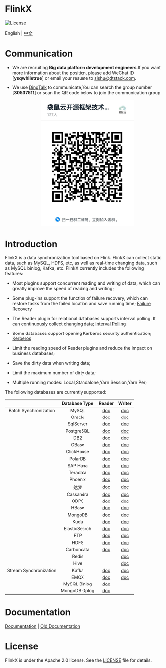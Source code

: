 FlinkX
============

[![License](https://img.shields.io/badge/license-Apache%202-4EB1BA.svg)](https://www.apache.org/licenses/LICENSE-2.0.html)

English | [中文](README_CH.md)

# Communication

- We are recruiting **Big data platform development engineers**.If you want more information about the position, please add WeChat ID [**ysqwhiletrue**] or email your resume to [sishu@dtstack.com](mailto:sishu@dtstack.com).

- We use [DingTalk](https://www.dingtalk.com/) to communicate,You can search the group number [**30537511**] or scan the QR code below to join the communication group
  
  <div align=center>
     <img src=docs/images/ding.jpg width=300 />
   </div>

# Introduction

FlinkX is a data synchronization tool based on Flink. FlinkX can collect static data, such as MySQL, HDFS, etc, as well as real-time changing data, such as MySQL binlog, Kafka, etc. FlinkX currently includes the following features:

- Most plugins support concurrent reading and writing of data, which can greatly improve the speed of reading and writing;

- Some plug-ins support the function of failure recovery, which can restore tasks from the failed location and save running time; [Failure Recovery](docs/restore.md)

- The Reader plugin for relational databases supports interval polling. It can continuously collect changing data; [Interval Polling](docs/rdbreader.md)

- Some databases support opening Kerberos security authentication;  [Kerberos](docs/kerberos.md)

- Limit the reading speed of Reader plugins and reduce the impact on business databases;

- Save the dirty data when writing data;

- Limit the maximum number of dirty data;

- Multiple running modes: Local,Standalone,Yarn Session,Yarn Per;

The following databases are currently supported:

|                        | Database Type | Reader                          | Writer                          |
|:----------------------:|:-------------:|:-------------------------------:|:-------------------------------:|
| Batch Synchronization  | MySQL         | [doc](docs/rdbreader.md)        | [doc](docs/rdbwriter.md)        |
|                        | Oracle        | [doc](docs/rdbreader.md)        | [doc](docs/rdbwriter.md)        |
|                        | SqlServer     | [doc](docs/rdbreader.md)        | [doc](docs/rdbwriter.md)        |
|                        | PostgreSQL    | [doc](docs/rdbreader.md)        | [doc](docs/rdbwriter.md)        |
|                        | DB2           | [doc](docs/rdbreader.md)        | [doc](docs/rdbwriter.md)        |
|                        | GBase         | [doc](docs/rdbreader.md)        | [doc](docs/rdbwriter.md)        |
|                        | ClickHouse    | [doc](docs/rdbreader.md)        | [doc](docs/rdbwriter.md)        |
|                        | PolarDB       | [doc](docs/rdbreader.md)        | [doc](docs/rdbwriter.md)        |
|                        | SAP Hana      | [doc](docs/rdbreader.md)        | [doc](docs/rdbwriter.md)        |
|                        | Teradata      | [doc](docs/rdbreader.md)        | [doc](docs/rdbwriter.md)        |
|                        | Phoenix       | [doc](docs/rdbreader.md)        | [doc](docs/rdbwriter.md)        |
|                        | 达梦            | [doc](docs/rdbreader.md)        | [doc](docs/rdbwriter.md)        |
|                        | Cassandra     | [doc](docs/cassandrareader.md)  | [doc](docs/cassandrawriter.md)  |
|                        | ODPS          | [doc](docs/odpsreader.md)       | [doc](docs/odpswriter.md)       |
|                        | HBase         | [doc](docs/hbasereader.md)      | [doc](docs/hbasewriter.md)      |
|                        | MongoDB       | [doc](docs/mongodbreader.md)    | [doc](docs/mongodbwriter.md)    |
|                        | Kudu          | [doc](docs/kudureader.md)       | [doc](docs/kuduwriter.md)       |
|                        | ElasticSearch | [doc](docs/esreader.md)         | [doc](docs/eswriter.md)         |
|                        | FTP           | [doc](docs/ftpreader.md)        | [doc](docs/ftpwriter.md)        |
|                        | HDFS          | [doc](docs/hdfsreader.md)       | [doc](docs/hdfswriter.md)       |
|                        | Carbondata    | [doc](docs/carbondatareader.md) | [doc](docs/carbondatawriter.md) |
|                        | Redis         |                                 | [doc](docs/rediswriter.md)      |
|                        | Hive          |                                 | [doc](docs/hivewriter.md)       |
| Stream Synchronization | Kafka         | [doc](docs/kafkareader.md)      | [doc](docs/kafkawriter.md)      |
|                        | EMQX          | [doc](docs/emqxreader.md)       | [doc](docs/emqxwriter.md)       |
|                        | MySQL Binlog  | [doc](docs/binlog.md)           |                                 |
|                        | MongoDB Oplog | [doc](docs/mongodb_oplog.md)    |                                 |

# Documentation

[Documentation](https://github.com/DTStack/flinkx/wiki) | [Old Documentation](README_OLD.md)

# License

FlinkX is under the Apache 2.0 license. See the [LICENSE](http://www.apache.org/licenses/LICENSE-2.0) file for details.
